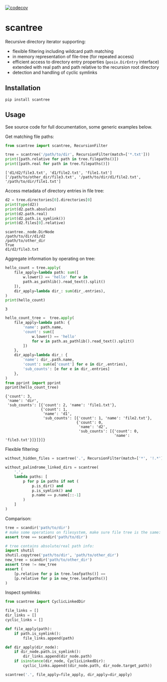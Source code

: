 [![codecov](https://codecov.io/gh/andhus/scantree/branch/master/graph/badge.svg)](https://codecov.io/gh/andhus/scantree)

# scantree

Recursive directory iterator supporting:

- flexible filtering including wildcard path matching
- in memory representation of file-tree (for repeated access)
- efficient access to directory entry properties (`posix.DirEntry` interface) extended with real path and path relative to the recursion root directory
- detection and handling of cyclic symlinks

## Installation

```commandline
pip install scantree
```

## Usage

See source code for full documentation, some generic examples below.

Get matching file paths:

```python
from scantree import scantree, RecursionFilter

tree = scantree('/path/to/dir', RecursionFilter(match=['*.txt']))
print([path.relative for path in tree.filepaths()])
print([path.real for path in tree.filepaths()])
```

```
['d1/d2/file3.txt', 'd1/file2.txt', 'file1.txt']   
['/path/to/other_dir/file3.txt', '/path/to/dir/d1/file2.txt', '/path/to/dir/file1.txt']   
```

Access metadata of directory entries in file tree:

```python
d2 = tree.directories[0].directories[0]
print(type(d2))
print(d2.path.absolute)
print(d2.path.real)
print(d2.path.is_symlink())
print(d2.files[0].relative)
```

```
scantree._node.DirNode
/path/to/dir/d1/d2
/path/to/other_dir
True
d1/d2/file3.txt
```

Aggregate information by operating on tree:

```python
hello_count = tree.apply(
    file_apply=lambda path: sum([
        w.lower() == 'hello' for w in
        path.as_pathlib().read_text().split()
    ]),
    dir_apply=lambda dir_: sum(dir_.entries),
)
print(hello_count)
```

```
3
```

```python
hello_count_tree =  tree.apply(
    file_apply=lambda path: {
        'name': path.name,
        'count': sum([
            w.lower() == 'hello'
            for w in path.as_pathlib().read_text().split()
        ])
    },
    dir_apply=lambda dir_: {
        'name': dir_.path.name,
        'count': sum(e['count'] for e in dir_.entries),
        'sub_counts': [e for e in dir_.entries]
    },
)
from pprint import pprint
pprint(hello_count_tree)
```

```
{'count': 3,
 'name': 'dir',
 'sub_counts': [{'count': 2, 'name': 'file1.txt'},
                {'count': 1,
                 'name': 'd1',
                 'sub_counts': [{'count': 1, 'name': 'file2.txt'},
                                {'count': 0,
                                 'name': 'd2',
                                 'sub_counts': [{'count': 0,
                                                 'name': 'file3.txt'}]}]}]}
```

Flexible filtering:

```python
without_hidden_files = scantree('.', RecursionFilter(match=['*', '!.*']))

without_palindrome_linked_dirs = scantree(
    '.',
    lambda paths: [
        p for p in paths if not (
            p.is_dir() and 
            p.is_symlink() and 
            p.name == p.name[::-1]
        )
    ]
)
```

Comparison:

```python
tree = scandir('path/to/dir')
# make some operations on filesystem, make sure file tree is the same:
assert tree == scandir('path/to/dir')

# tree contains absolute/real path info:
import shutil
shutil.copytree('path/to/dir', 'path/to/other_dir')   
new_tree = scandir('path/to/other_dir')
assert tree != new_tree
assert (
    [p.relative for p in tree.leafpaths()] == 
    [p.relative for p in new_tree.leafpaths()]
)
```

Inspect symlinks:

```python
from scantree import CyclicLinkedDir

file_links = []
dir_links = []
cyclic_links = []

def file_apply(path):
    if path.is_symlink():
        file_links.append(path)

def dir_apply(dir_node):
    if dir_node.path.is_symlink():
        dir_links.append(dir_node.path)
    if isinstance(dir_node, CyclicLinkedDir):
        cyclic_links.append((dir_node.path, dir_node.target_path))

scantree('.', file_apply=file_apply, dir_apply=dir_apply)
```
